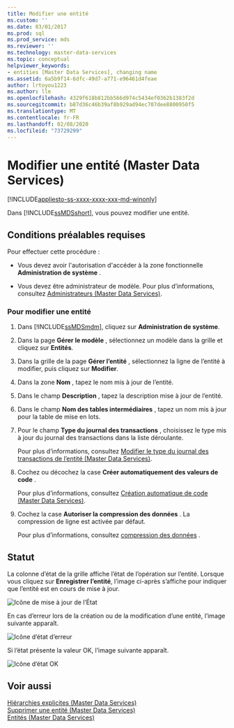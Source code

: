 ```yaml
---
title: Modifier une entité
ms.custom: ''
ms.date: 03/01/2017
ms.prod: sql
ms.prod_service: mds
ms.reviewer: ''
ms.technology: master-data-services
ms.topic: conceptual
helpviewer_keywords:
- entities [Master Data Services], changing name
ms.assetid: 6a5b9f14-6dfc-49d7-a771-e96461d4feae
author: lrtoyou1223
ms.author: lle
ms.openlocfilehash: 4329f618b812bb566d974c5434ef0362b1383f2d
ms.sourcegitcommit: b87d36c46b39af8b929ad94ec707dee8800950f5
ms.translationtype: MT
ms.contentlocale: fr-FR
ms.lasthandoff: 02/08/2020
ms.locfileid: "73729299"
---
```

# <a name="edit-an-entity-master-data-services"></a>Modifier une entité (Master Data Services)

[!INCLUDE[appliesto-ss-xxxx-xxxx-xxx-md-winonly](../includes/appliesto-ss-xxxx-xxxx-xxx-md-winonly.md)]

  Dans [!INCLUDE[ssMDSshort](../includes/ssmdsshort-md.md)], vous pouvez modifier une entité.  
  
## <a name="prerequisites"></a>Conditions préalables requises  
 Pour effectuer cette procédure :  
  
-   Vous devez avoir l'autorisation d'accéder à la zone fonctionnelle **Administration de système** .  
  
-   Vous devez être administrateur de modèle. Pour plus d’informations, consultez [Administrateurs &#40;Master Data Services&#41;](../master-data-services/administrators-master-data-services.md).  
  
### <a name="to-edit-an-entity"></a>Pour modifier une entité  
  
1.  Dans [!INCLUDE[ssMDSmdm](../includes/ssmdsmdm-md.md)], cliquez sur **Administration de système**.  
  
2.  Dans la page **Gérer le modèle** , sélectionnez un modèle dans la grille et cliquez sur **Entités**.  
  
3.  Dans la grille de la page **Gérer l’entité** , sélectionnez la ligne de l’entité à modifier, puis cliquez sur **Modifier**.  
  
4.  Dans la zone **Nom** , tapez le nom mis à jour de l’entité.  
  
5.  Dans le champ **Description** , tapez la description mise à jour de l’entité.  
  
6.  Dans le champ **Nom des tables intermédiaires** , tapez un nom mis à jour pour la table de mise en lots.  
  
7.  Pour le champ **Type du journal des transactions** , choisissez le type mis à jour du journal des transactions dans la liste déroulante.  
  
     Pour plus d’informations, consultez [Modifier le type du journal des transactions de l’entité &#40;Master Data Services&#41;](../master-data-services/change-the-entity-transaction-log-type-master-data-services.md).  
  
8.  Cochez ou décochez la case **Créer automatiquement des valeurs de code** .  
  
     Pour plus d’informations, consultez [Création automatique de code &#40;Master Data Services&#41;](../master-data-services/automatic-code-creation-master-data-services.md).  
  
9. Cochez la case **Autoriser la compression des données** . La compression de ligne est activée par défaut.  
  
     Pour plus d’informations, consultez [compression des données](../relational-databases/data-compression/data-compression.md) .  
  
## <a name="status"></a>Statut  
 La colonne d’état de la grille affiche l’état de l’opération sur l’entité. Lorsque vous cliquez sur **Enregistrer l’entité**, l’image ci-après s’affiche pour indiquer que l’entité est en cours de mise à jour.  
  
 ![Icône de mise à jour de l’État](../master-data-services/media/mds-statusicon-updating.png "Icône de mise à jour de l’État")  
  
 En cas d’erreur lors de la création ou de la modification d’une entité, l’image suivante apparaît.  
  
 ![Icône d’état d’erreur](../master-data-services/media/mds-statusicon-error.png "Icône d’état d’erreur")  
  
 Si l’état présente la valeur OK, l’image suivante apparaît.  
  
 ![Icône d’état OK](../master-data-services/media/mds-statusicon-ok.png "Icône d’état OK")  
  
## <a name="see-also"></a>Voir aussi  
 [Hiérarchies explicites &#40;Master Data Services&#41;](../master-data-services/explicit-hierarchies-master-data-services.md)   
 [Supprimer une entité &#40;Master Data Services&#41;](../master-data-services/delete-an-entity-master-data-services.md)   
 [Entités &#40;Master Data Services&#41;](../master-data-services/entities-master-data-services.md)  
  
  
